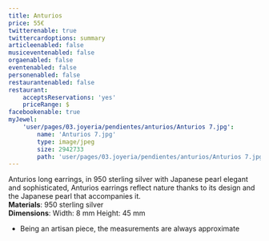 ```yaml
---
title: Anturios
price: 55€
twitterenable: true
twittercardoptions: summary
articleenabled: false
musiceventenabled: false
orgaenabled: false
eventenabled: false
personenabled: false
restaurantenabled: false
restaurant:
    acceptsReservations: 'yes'
    priceRange: $
facebookenable: true
myJewel:
    'user/pages/03.joyeria/pendientes/anturios/Anturios 7.jpg':
        name: 'Anturios 7.jpg'
        type: image/jpeg
        size: 2942733
        path: 'user/pages/03.joyeria/pendientes/anturios/Anturios 7.jpg'
---
```


Anturios long earrings, in 950 sterling silver with Japanese pearl
elegant and sophisticated, Anturios earrings reflect nature thanks to its design and the Japanese pearl that accompanies it.</br>
**Materials**: 950 sterling silver</br>
**Dimensions**: Width: 8 mm Height: 45 mm</br>
* Being an artisan piece, the measurements are always approximate